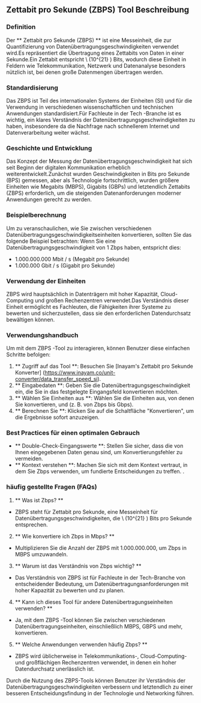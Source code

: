 ## Zettabit pro Sekunde (ZBPS) Tool Beschreibung

### Definition
Der ** Zettabit pro Sekunde (ZBPS) ** ist eine Messeinheit, die zur Quantifizierung von Datenübertragungsgeschwindigkeiten verwendet wird.Es repräsentiert die Übertragung eines Zettabits von Daten in einer Sekunde.Ein Zettabit entspricht \ (10^{21} \) Bits, wodurch diese Einheit in Feldern wie Telekommunikation, Netzwerk und Datenanalyse besonders nützlich ist, bei denen große Datenmengen übertragen werden.

### Standardisierung
Das ZBPS ist Teil des internationalen Systems der Einheiten (SI) und für die Verwendung in verschiedenen wissenschaftlichen und technischen Anwendungen standardisiert.Für Fachleute in der Tech -Branche ist es wichtig, ein klares Verständnis der Datenübertragungsgeschwindigkeiten zu haben, insbesondere da die Nachfrage nach schnellerem Internet und Datenverarbeitung weiter wächst.

### Geschichte und Entwicklung
Das Konzept der Messung der Datenübertragungsgeschwindigkeit hat sich seit Beginn der digitalen Kommunikation erheblich weiterentwickelt.Zunächst wurden Geschwindigkeiten in Bits pro Sekunde (BPS) gemessen, aber als Technologie fortschrittlich, wurden größere Einheiten wie Megabits (MBPS), Gigabits (GBPs) und letztendlich Zettabits (ZBPS) erforderlich, um die steigenden Datenanforderungen moderner Anwendungen gerecht zu werden.

### Beispielberechnung
Um zu veranschaulichen, wie Sie zwischen verschiedenen Datenübertragungsgeschwindigkeitseinheiten konvertieren, sollten Sie das folgende Beispiel betrachten:
Wenn Sie eine Datenübertragungsgeschwindigkeit von 1 Zbps haben, entspricht dies:
- 1.000.000.000 Mbit / s (Megabit pro Sekunde)
- 1.000.000 Gbit / s (Gigabit pro Sekunde)

### Verwendung der Einheiten
ZBPS wird hauptsächlich in Datenträgern mit hoher Kapazität, Cloud-Computing und großen Rechenzentren verwendet.Das Verständnis dieser Einheit ermöglicht es Fachleuten, die Fähigkeiten ihrer Systeme zu bewerten und sicherzustellen, dass sie den erforderlichen Datendurchsatz bewältigen können.

### Verwendungshandbuch
Um mit dem ZBPS -Tool zu interagieren, können Benutzer diese einfachen Schritte befolgen:
1. ** Zugriff auf das Tool **: Besuchen Sie [Inayam's Zettabit pro Sekunde Konverter] (https://www.inayam.co/unit-converter/data_transfer_speed_si).
2. ** Eingabedaten **: Geben Sie die Datenübertragungsgeschwindigkeit ein, die Sie in das festgelegte Eingangsfeld konvertieren möchten.
3. ** Wählen Sie Einheiten aus **: Wählen Sie die Einheiten aus, von denen Sie konvertieren, und (z. B. von Zbps bis Gbps).
4. ** Berechnen Sie **: Klicken Sie auf die Schaltfläche "Konvertieren", um die Ergebnisse sofort anzuzeigen.

### Best Practices für einen optimalen Gebrauch
- ** Double-Check-Eingangswerte **: Stellen Sie sicher, dass die von Ihnen eingegebenen Daten genau sind, um Konvertierungsfehler zu vermeiden.
- ** Kontext verstehen **: Machen Sie sich mit dem Kontext vertraut, in dem Sie Zbps verwenden, um fundierte Entscheidungen zu treffen.
.

### häufig gestellte Fragen (FAQs)

1. ** Was ist Zbps? **
- ZBPS steht für Zettabit pro Sekunde, eine Messeinheit für Datenübertragungsgeschwindigkeiten, die \ (10^{21} \) Bits pro Sekunde entsprechen.

2. ** Wie konvertiere ich Zbps in Mbps? **
- Multiplizieren Sie die Anzahl der ZBPS mit 1.000.000.000, um Zbps in MBPS umzuwandeln.

3. ** Warum ist das Verständnis von Zbps wichtig? **
- Das Verständnis von ZBPS ist für Fachleute in der Tech-Branche von entscheidender Bedeutung, um Datenübertragungsanforderungen mit hoher Kapazität zu bewerten und zu planen.

4. ** Kann ich dieses Tool für andere Datenübertragungseinheiten verwenden? **
- Ja, mit dem ZBPS -Tool können Sie zwischen verschiedenen Datenübertragungseinheiten, einschließlich MBPS, GBPS und mehr, konvertieren.

5. ** Welche Anwendungen verwenden häufig Zbps? **
- ZBPS wird üblicherweise in Telekommunikations-, Cloud-Computing- und großflächigen Rechenzentren verwendet, in denen ein hoher Datendurchsatz unerlässlich ist.

Durch die Nutzung des ZBPS-Tools können Benutzer ihr Verständnis der Datenübertragungsgeschwindigkeiten verbessern und letztendlich zu einer besseren Entscheidungsfindung in der Technologie und Networking führen.